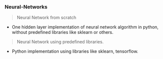 ### Neural-Networks

> Neural Network from scratch
  - One hidden layer implementation of neural network algorithm in python, without predefined libraries like sklearn or others.

> Neural Network using predefined libraries.
  - Python implementation using libraries like sklearn, tensorflow.
